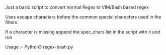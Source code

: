 Just a basic script to convert normal Regex to VIM/Bash based regex

Uses escape characters before the common special characters used in the filters. 

If a character is missing append the spec_chars list in the script with it and run

Usage :- Python3 regex-bash.py

